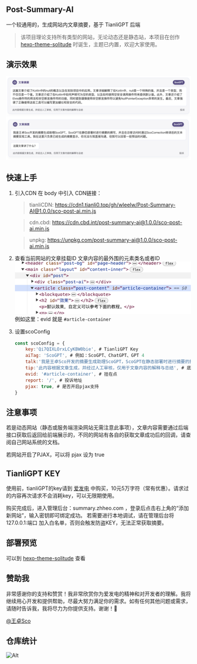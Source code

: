 ## Post-Summary-AI
一个较通用的，生成网站内文章摘要，基于 TianliGPT 后端

> 该项目理论支持所有类型的网站，无论动态还是静态站，本项目在创作    [hexo-theme-solitude](https://github.com/wleelw/hexo-theme-solitude) 时诞生，主题已内置，欢迎大家使用。

## 演示效果
![Alt text](/demo/image.png)
![Alt text](/demo/image1.png)

## 快速上手
1. 引入CDN
    在 body 中引入 CDN链接：
    > tianliCDN: https://cdn1.tianli0.top/gh/wleelw/Post-Summary-AI@1.0.0/sco-post-ai.min.js
    
    > cdn.cbd: https://cdn.cbd.int/post-summary-ai@1.0.0/sco-post-ai.min.js

    > unpkg: https://unpkg.com/post-summary-ai@1.0.0/sco-post-ai.min.js
2. 查看当前网站的文章挂载ID
   文章内容的最外围的元素类名或者ID
   ![Alt text](/demo/image2.png)
   例如这里：evid 就是 `#article-container`
3. 设置scoConfig
    ```js
    const scoConfig = {
        key:'Qi7QIXLOrxLCyKBW0bie', # TianliGPT Key
        aiTag: 'ScoGPT', # 例如：ScoGPT、ChatGPT、GPT 4
        talk:'我是王卓Sco开发的摘要生成助理ScoGPT，ScoGPT在静态部署时进行摘要的撰写，并且在访客访问时通过ScoCorrection转译后的文本摘要实现工具。我在这里只负责已经生成的摘要显示，你无法与我直接沟通，但我可以回答一些预设的问题。', # 自我介绍
        tip:'此内容根据文章生成，并经过人工审核，仅用于文章内容的解释与总结', # 底部提示文字
        evid: '#article-container', # 挂在点
        report: '/', # 投诉地址
        pjax: true, # 是否开启pjax支持
    }
    ```

## 注意事项
若是动态网站（静态或服务端渲染网站无需注意此事项），文章内容需要通过后端接口获取后返回给前端展示的，不同的网站有各自的获取文章成功后的回调，请查阅自己网站系统的文档。

若网站开启了PJAX，可以将 pjax 设为 true

## TianliGPT KEY

使用前，tianliGPT的key请到 [爱发电](https://afdian.net/item/f18c2e08db4411eda2f25254001e7c00) 中购买，10元5万字符（常有优惠）。请求过的内容再次请求不会消耗key，可以无限期使用。

购买完成后，进入管理后台：summary.zhheo.com ，登录后点击右上角的“添加新网站”，输入密钥即可绑定成功。
若需要进行本地调试，请在管理后台将 127.0.0.1:端口 加入白名单，否则会触发防盗KEY，无法正常获取摘要。

## 部署预览
可以到 [hexo-theme-solitude](https://github.com/wleelw/hexo-theme-solitude) 查看

## 赞助我

非常感谢你的支持和赞赏！我非常欣赏你为爱发电的精神和对开发者的理解。我将继续用心开发和提供帮助，尽最大努力满足你的需求。如有任何其他问题或需求，请随时告诉我，我将尽力为你提供支持。谢谢！🙏

[@王卓Sco](https://afdian.net/a/wleelw0u0)

## 仓库统计

![Alt](https://repobeats.axiom.co/api/embed/5d60f1155c34aa0ace040ca2ffdb1a0b3b0ac208.svg "Repobeats analytics image")
